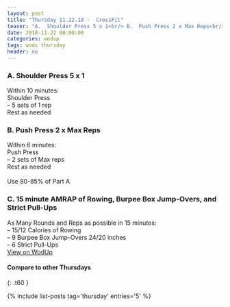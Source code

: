 ```yaml
---
layout: post
title: "Thursday 11.22.18 -  CrossFit"
teaser: "A.  Shoulder Press 5 x 1<br/> B.  Push Press 2 x Max Reps<br/> C.  15 minute AMRAP of Rowing, Burpee Box Jump-Overs, and Strict Pull-Ups"
date: 2018-11-22 00:00:00
categories: wodup
tags: wods thursday
header: no
---
```



<h3>A.  Shoulder Press 5 x 1</h3>
Within 10 minutes:<br/>
Shoulder Press<br/>– 5 sets of 1 rep <br/>Rest as needed<br/>
<h3>B.  Push Press 2 x Max Reps</h3>
Within 6 minutes:<br/>
Push Press<br/>– 2 sets of Max reps <br/>Rest as needed<br/><br/>Use 80-85% of Part A 
<h3>C.  15 minute AMRAP of Rowing, Burpee Box Jump-Overs, and Strict Pull-Ups</h3>
As Many Rounds and Reps as possible in 15 minutes:<br/>– 15/12 Calories of Rowing<br/>– 9 Burpee Box Jump-Overs 24/20 inches<br/>– 6 Strict Pull-Ups<br/>
<a href="https://www.wodup.com/gyms/asphodel/wods/10969" target="blank">View on WodUp</a>


#### Compare to other Thursdays
{: .t60 }

{% include list-posts tag='thursday' entries='5' %}